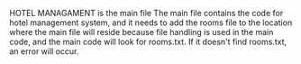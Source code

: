 HOTEL MANAGAMENT is the main file
The main file contains the code for hotel management system, and it needs to add the rooms file to the location where the main file will reside because file handling is used in the main code, 
and the main code will look for rooms.txt. If it doesn't find rooms.txt, an error will occur.
